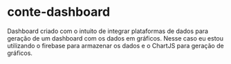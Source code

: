 # conte-dashboard
Dashboard criado com o intuito de integrar plataformas de dados para geração de um dashboard com os dados em gráficos. Nesse caso eu estou utilizando o firebase para armazenar os dados e o ChartJS para geração de gráficos.
